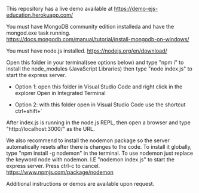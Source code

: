 This repository has a live demo available at https://demo-ejs-education.herokuapp.com/

You must have MongoDB community edition installeda and have the mongod.exe task running. https://docs.mongodb.com/manual/tutorial/install-mongodb-on-windows/

You must have node.js installed. https://nodejs.org/en/download/

Open this folder in your terminal(see options below) and type "npm i" to install the node_modules (JavaScript Libraries) then type "node index.js" to start the express server. 

- Option 1: open this folder in Visual Studio Code and right click in the explorer Open in Integrated Terminal

- Option 2: with this folder open in Visual Studio Code use the shortcut ctrl+shift+`

After index.js is running in the node.js REPL, then open a browser and type "http://localhost:3000/" as the URL.

We also recommend to install the nodemon package so the server automatically resets after there is changes to the code. To install it globally, type "npm install -g nodemon" in the terminal. To use nodemon just replace the keyword node with nodemon. I.E "nodemon index.js" to start the express server. Press ctrl-c to cancel. https://www.npmjs.com/package/nodemon

Additional instructions or demos are available upon request.